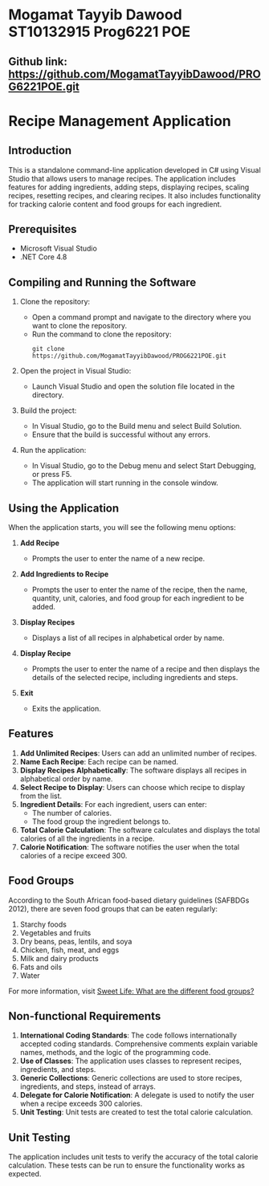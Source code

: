 # Mogamat Tayyib Dawood ST10132915 Prog6221 POE 

## Github link: https://github.com/MogamatTayyibDawood/PROG6221POE.git

# Recipe Management Application

## Introduction

This is a standalone command-line application developed in C# using Visual Studio that allows users to manage recipes. The application includes features for adding ingredients, adding steps, displaying recipes, scaling recipes, resetting recipes, and clearing recipes. It also includes functionality for tracking calorie content and food groups for each ingredient.

## Prerequisites

- Microsoft Visual Studio
- .NET Core 4.8

## Compiling and Running the Software

1. Clone the repository:
   - Open a command prompt and navigate to the directory where you want to clone the repository.
   - Run the command to clone the repository:
     ```
     git clone https://github.com/MogamatTayyibDawood/PROG6221POE.git
     ```

2. Open the project in Visual Studio:
   - Launch Visual Studio and open the solution file located in the directory.

3. Build the project:
   - In Visual Studio, go to the Build menu and select Build Solution.
   - Ensure that the build is successful without any errors.

4. Run the application:
   - In Visual Studio, go to the Debug menu and select Start Debugging, or press F5.
   - The application will start running in the console window.

## Using the Application

When the application starts, you will see the following menu options:

1. **Add Recipe**
   - Prompts the user to enter the name of a new recipe.

2. **Add Ingredients to Recipe**
   - Prompts the user to enter the name of the recipe, then the name, quantity, unit, calories, and food group for each ingredient to be added.

3. **Display Recipes**
   - Displays a list of all recipes in alphabetical order by name.

4. **Display Recipe**
   - Prompts the user to enter the name of a recipe and then displays the details of the selected recipe, including ingredients and steps.

5. **Exit**
   - Exits the application.

## Features

1. **Add Unlimited Recipes**: Users can add an unlimited number of recipes.
2. **Name Each Recipe**: Each recipe can be named.
3. **Display Recipes Alphabetically**: The software displays all recipes in alphabetical order by name.
4. **Select Recipe to Display**: Users can choose which recipe to display from the list.
5. **Ingredient Details**: For each ingredient, users can enter:
   - The number of calories.
   - The food group the ingredient belongs to.
6. **Total Calorie Calculation**: The software calculates and displays the total calories of all the ingredients in a recipe.
7. **Calorie Notification**: The software notifies the user when the total calories of a recipe exceed 300.

## Food Groups

According to the South African food-based dietary guidelines (SAFBDGs 2012), there are seven food groups that can be eaten regularly:

1. Starchy foods
2. Vegetables and fruits
3. Dry beans, peas, lentils, and soya
4. Chicken, fish, meat, and eggs
5. Milk and dairy products
6. Fats and oils
7. Water

For more information, visit [Sweet Life: What are the different food groups?](https://sweetlife.org.za/what-are-the-different-food-groups-a-simple-explanation/)

## Non-functional Requirements

1. **International Coding Standards**: The code follows internationally accepted coding standards. Comprehensive comments explain variable names, methods, and the logic of the programming code.
2. **Use of Classes**: The application uses classes to represent recipes, ingredients, and steps.
3. **Generic Collections**: Generic collections are used to store recipes, ingredients, and steps, instead of arrays.
4. **Delegate for Calorie Notification**: A delegate is used to notify the user when a recipe exceeds 300 calories.
5. **Unit Testing**: Unit tests are created to test the total calorie calculation.

## Unit Testing

The application includes unit tests to verify the accuracy of the total calorie calculation. These tests can be run to ensure the functionality works as expected.
